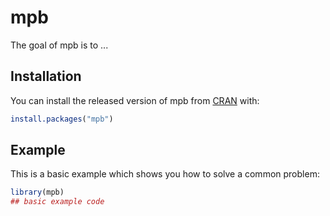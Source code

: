 
# mpb

<!-- badges: start -->
<!-- badges: end -->

The goal of mpb is to ...

## Installation

You can install the released version of mpb from [CRAN](https://CRAN.R-project.org) with:

``` r
install.packages("mpb")
```

## Example

This is a basic example which shows you how to solve a common problem:

``` r
library(mpb)
## basic example code
```

